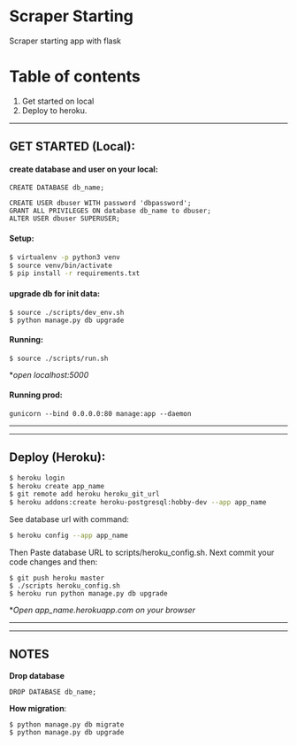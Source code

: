 # Scraper Starting
Scraper starting app with flask

# Table of contents
1. Get started on local
2. Deploy to heroku.

<hr>

## GET STARTED (Local):
#### create database and user on your local: 
```
CREATE DATABASE db_name;

CREATE USER dbuser WITH password 'dbpassword';
GRANT ALL PRIVILEGES ON database db_name to dbuser;
ALTER USER dbuser SUPERUSER;
```


#### Setup:
```sh
$ virtualenv -p python3 venv
$ source venv/bin/activate
$ pip install -r requirements.txt
```

#### upgrade db for init data:
```
$ source ./scripts/dev_env.sh
$ python manage.py db upgrade
```


#### Running:
```
$ source ./scripts/run.sh
```
**open localhost:5000*

#### Running prod: 
```
gunicorn --bind 0.0.0.0:80 manage:app --daemon
```
<hr><hr>

## Deploy (Heroku):

```sh
$ heroku login
$ heroku create app_name
$ git remote add heroku heroku_git_url
$ heroku addons:create heroku-postgresql:hobby-dev --app app_name
```

See database url with command:
```sh
$ heroku config --app app_name
```
Then Paste database URL to scripts/heroku_config.sh. Next commit your code changes and then:

```shell script
$ git push heroku master
$ ./scripts heroku_config.sh
$ heroku run python manage.py db upgrade
```
**Open app_name.herokuapp.com on your browser*

<hr><hr>

## NOTES
**Drop database**
```shell script
DROP DATABASE db_name;
```

**How migration**:
```
$ python manage.py db migrate
$ python manage.py db upgrade
```



